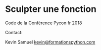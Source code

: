 # Sculpter une fonction

Code de la Conférence Pycon fr 2018

Contact:

Kevin Samuel
kevin@formationspython.com